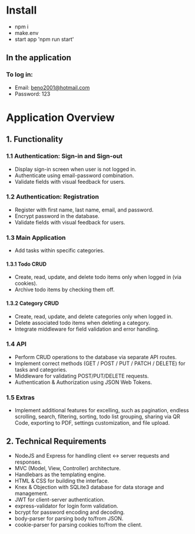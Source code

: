 # Install

- npm i
- make.env
- start app 'npm run start'

## In the application

### To log in:
- Email: beno2001@hotmail.com
- Password: 123


# Application Overview

## 1. Functionality

### 1.1 Authentication: Sign-in and Sign-out
- Display sign-in screen when user is not logged in.
- Authenticate using email-password combination.
- Validate fields with visual feedback for users.

### 1.2 Authentication: Registration
- Register with first name, last name, email, and password.
- Encrypt password in the database.
- Validate fields with visual feedback for users.

### 1.3 Main Application
- Add tasks within specific categories.

#### 1.3.1 Todo CRUD
- Create, read, update, and delete todo items only when logged in (via cookies).
- Archive todo items by checking them off.

#### 1.3.2 Category CRUD
- Create, read, update, and delete categories only when logged in.
- Delete associated todo items when deleting a category.
- Integrate middleware for field validation and error handling.

### 1.4 API
- Perform CRUD operations to the database via separate API routes.
- Implement correct methods (GET / POST / PUT / PATCH / DELETE) for tasks and categories.
- Middleware for validating POST/PUT/DELETE requests.
- Authentication & Authorization using JSON Web Tokens.

### 1.5 Extras
- Implement additional features for excelling, such as pagination, endless scrolling, search, filtering, sorting, todo list grouping, sharing via QR Code, exporting to PDF, settings customization, and file upload.

## 2. Technical Requirements

- NodeJS and Express for handling client <-> server requests and responses.
- MVC (Model, View, Controller) architecture.
- Handlebars as the templating engine.
- HTML & CSS for building the interface.
- Knex & Objection with SQLite3 database for data storage and management.
- JWT for client-server authentication.
- express-validator for login form validation.
- bcrypt for password encoding and decoding.
- body-parser for parsing body to/from JSON.
- cookie-parser for parsing cookies to/from the client.